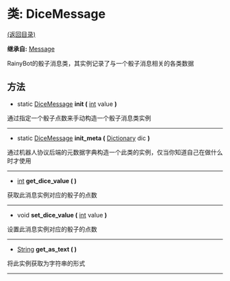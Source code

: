 # 类: DiceMessage  
[(返回目录)](README.md)  
  
**继承自:** [Message](Message.md)  
  
RainyBot的骰子消息类，其实例记录了与一个骰子消息相关的各类数据  
  
## 方法 
  
- static [DiceMessage](DiceMessage.md) **init (** [int](https://docs.godotengine.org/en/latest/classes/class_int.html) value **)**  
  
通过指定一个骰子点数来手动构造一个骰子消息类实例  
  
---  
  
- static [DiceMessage](DiceMessage.md) **init_meta (** [Dictionary](https://docs.godotengine.org/en/latest/classes/class_dictionary.html) dic **)**  
  
通过机器人协议后端的元数据字典构造一个此类的实例，仅当你知道自己在做什么时才使用  
  
---  
  
-  [int](https://docs.godotengine.org/en/latest/classes/class_int.html) **get_dice_value ( )**  
  
获取此消息实例对应的骰子的点数  
  
---  
  
-  void **set_dice_value (** [int](https://docs.godotengine.org/en/latest/classes/class_int.html) value **)**  
  
设置此消息实例对应的骰子的点数  
  
---  
  
-  [String](https://docs.godotengine.org/en/latest/classes/class_string.html) **get_as_text ( )**  
  
将此实例获取为字符串的形式  
  
---  
  

